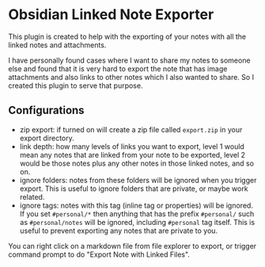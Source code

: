 # Obsidian Linked Note Exporter


This plugin is created to help with the exporting of your notes with all the linked notes and attachments.

I have personally found cases where I want to share my notes to someone else and found that it is very hard to export the note that has image attachments and also links to other notes which I also wanted to share. So I created this plugin to serve that purpose. 


## Configurations
- zip export: if turned on will create a zip file called `export.zip` in your export directory.
- link depth: how many levels of links you want to export, level 1 would mean any notes that are linked from your note to be exported, level 2 would be those notes plus any other notes in those linked notes, and so on.
- ignore folders: notes from these folders will be ignored when you trigger export. This is useful to ignore folders that are private, or maybe work related.
- ignore tags: notes with this tag (inline tag or properties) will be ignored. If you set `#personal/*` then anything that has the prefix `#personal/` such as `#personal/notes` will be ignored, including `#personal` tag itself. This is useful to prevent exporting any notes that are private to you.


You can right click on a markdown file from file explorer to export, or trigger command prompt to do "Export Note with Linked Files".
